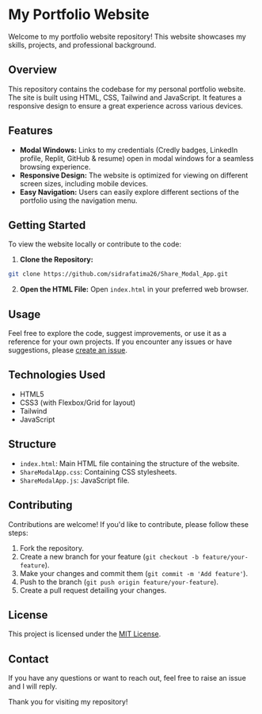 # My Portfolio Website

Welcome to my portfolio website repository! This website showcases my skills, projects, and professional background.

## Overview

This repository contains the codebase for my personal portfolio website. The site is built using HTML, CSS, Tailwind and JavaScript. It features a responsive design to ensure a great experience across various devices.

## Features

- **Modal Windows:** Links to my credentials (Credly badges, LinkedIn profile, Replit, GitHub & resume) open in modal windows for a seamless browsing experience.
- **Responsive Design:** The website is optimized for viewing on different screen sizes, including mobile devices.
- **Easy Navigation:** Users can easily explore different sections of the portfolio using the navigation menu.

## Getting Started

To view the website locally or contribute to the code:

1. **Clone the Repository:**
```bash
git clone https://github.com/sidrafatima26/Share_Modal_App.git
```

2. **Open the HTML File:** Open `index.html` in your preferred web browser.

## Usage

Feel free to explore the code, suggest improvements, or use it as a reference for your own projects. If you encounter any issues or have suggestions, please [create an issue](https://github.com/sidrafatima26/Share_Modal_App/issues).

## Technologies Used

- HTML5
- CSS3 (with Flexbox/Grid for layout)
- Tailwind
- JavaScript

## Structure

- `index.html`: Main HTML file containing the structure of the website.
- `ShareModalApp.css`: Containing CSS stylesheets.
- `ShareModalApp.js`: JavaScript file.

## Contributing

Contributions are welcome! If you'd like to contribute, please follow these steps:

1. Fork the repository.
2. Create a new branch for your feature (`git checkout -b feature/your-feature`).
3. Make your changes and commit them (`git commit -m 'Add feature'`).
4. Push to the branch (`git push origin feature/your-feature`).
5. Create a pull request detailing your changes.

## License

This project is licensed under the [MIT License](LICENSE).

## Contact

If you have any questions or want to reach out, feel free to raise an issue and I will reply.

Thank you for visiting my repository!
